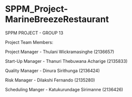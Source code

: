 # SPPM_Project-MarineBreezeRestaurant

SPPM PROJECT - GROUP 13

Project Team Members:

Project Manager   - Thulani Wickramasinghe (2136657)

Start-Up Manager  - Thanuri Thebuwana Acharige (2135833)

Quality Manager   - Dinura Sirithunga (2136424)

Risk Manager      - Dilakshi Fernando (2135280)

Scheduling Manger - Katukurundage Sirimanne (2136426)
